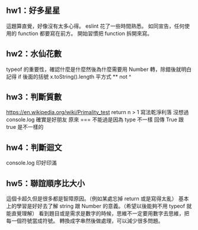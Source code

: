 ## hw1：好多星星

這題算直覺，好像沒有太多心得。
eslint 花了一些時間熟悉。
如同宣告，任何使用的 function 都要寫在前方。
開始習慣把 function 拆開來寫。

## hw2：水仙花數

typeof 的重要性，確認什麼是什麼然後為什麼需要用 Number 轉，除錯後就明白
記得 if 後面的括號
x.toString().length
平方式 ** not ^

## hw3：判斷質數

https://en.wikipedia.org/wiki/Primality_test
return n > 1 寫法乾淨利落 沒想過
console.log 確實是好朋友 原來 === 不能過是因為 type 不一樣
回傳 True 跟 true 是不一樣的

## hw4：判斷迴文

console.log 印好印滿

## hw5：聯誼順序比大小

這個卡超久但是很多都是智障原因。（例如某處忘掉 return 或是寫得太亂）
基本上的學習是好好去了解 string 跟 Number 的意義。（希望以後能夠不用 typeof 就能直覺理解）
看到題目或是需求是數字的時候，思維不一定要用數字去思維，把每一個符號當成符號。
轉換成字串然後做處理，可以減少很多問題。